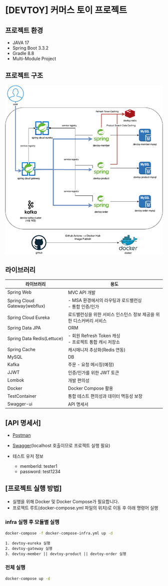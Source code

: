 # [DEVTOY] 커머스 토이 프로젝트

## 프로젝트 환경

- JAVA 17
- Spring Boot 3.3.2
- Gradle 8.8
- Multi-Module Project

## 프로젝트 구조

![devtoy-architecture.drawio.png](img/devtoy-architecture.drawio.png)

## 라이브러리

| 라이브러리                         | 용도                                          |
|-------------------------------|---------------------------------------------|
| Spring Web                    | MVC API 개발                                  |
| Spring Cloud Gateway(webflux) | - MSA 환경에서의 라우팅과 로드밸런싱 <br/> - 통합 인증/인가     |
| Spring Cloud Eureka           | 로드밸런싱을 위한 서비스 인스턴스 정보 제공을 위한 디스커버리 서비스      |
| Spring Data JPA               | ORM                                         |
| Spring Data Redis(Lettuce)    | - 회원 Refresh Token 캐싱<br/> - 프로젝트 통합 캐시 저장소 |
| Spring Cache                  | 캐시매니저 추상화(Redis 연동)                         |
| MySQL                         | DB                                          |
| Kafka                         | 주문 - 요청 메시징(예정)                             |
| JJWT                          | 인증/인가를 위한 JWT 토큰                            |
| Lombok                        | 개발 편의성                                      |
| Docker                        | Docker Compose 활용                           |
| TestContainer                 | 통합 테스트 편의성과 데이터 멱등성 보장                      |
| Swagger-ui                    | API 명세서                                     |

## [API 명세서]

- [Postman](https://documenter.getpostman.com/view/17962382/2sA3sAh7di)
- [Swagger](http://localhost:8080)(localhost 호출이므로 프로젝트 실행 필요)

- 테스트 유저 정보
    - memberId: tester1
    - password: test1234

## [프로젝트 실행 방법]

- 실행을 위해 Docker 및 Docker Compose가 필요합니다.
- 프로젝트 루트(docker-compose.yml 파일의 위치)로 이동 후 아래 명령어 실행

### infra 실행 후 모듈별 실행

```bash
docker-compose -f docker-compose-infra.yml up -d
```

```
1. devtoy-eureka 실행
2. devtoy-gateway 실행
3. devtoy-member || devtoy-product || devtoy-order 실행
```

### 전체 실행

```bash
docker-compose up -d
```
